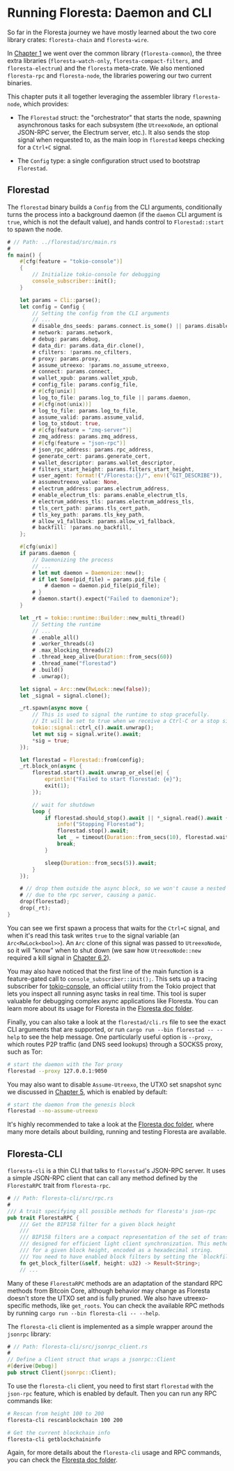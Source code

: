 # Running Floresta: Daemon and CLI

So far in the Floresta journey we have mostly learned about the two core library crates: `floresta-chain` and `floresta-wire`.

In [Chapter 1](ch01-00-project-overview.md) we went over the common library (`floresta-common`), the three extra libraries (`floresta-watch-only`, `floresta-compact-filters`, and `floresta-electrum`) and the `floresta` meta-crate. We also mentioned `floresta-rpc` and `floresta-node`, the libraries powering our two current binaries.

This chapter puts it all together leveraging the assembler library `floresta-node`, which provides:

- The `Florestad` struct: the "orchestrator" that starts the node, spawning asynchronous tasks for each subsystem (the `UtreexoNode`, an optional JSON-RPC server, the Electrum server, etc.). It also sends the stop signal when requested to, as the main loop in `florestad` keeps checking for a `Ctrl+C` signal.

- The `Config` type: a single configuration struct used to bootstrap `Florestad`.

## Florestad

The `florestad` binary builds a `Config` from the CLI arguments, conditionally turns the process into a background daemon (if the `daemon` CLI argument is `true`, which is not the default value), and hands control to `Florestad::start` to spawn the node.

```rust
# // Path: ../florestad/src/main.rs
#
fn main() {
    #[cfg(feature = "tokio-console")]
    {
        // Initialize tokio-console for debugging
        console_subscriber::init();
    }

    let params = Cli::parse();
    let config = Config {
        // Setting the config from the CLI arguments
        // ...
        # disable_dns_seeds: params.connect.is_some() || params.disable_dns_seeds,
        # network: params.network,
        # debug: params.debug,
        # data_dir: params.data_dir.clone(),
        # cfilters: !params.no_cfilters,
        # proxy: params.proxy,
        # assume_utreexo: !params.no_assume_utreexo,
        # connect: params.connect,
        # wallet_xpub: params.wallet_xpub,
        # config_file: params.config_file,
        # #[cfg(unix)]
        # log_to_file: params.log_to_file || params.daemon,
        # #[cfg(not(unix))]
        # log_to_file: params.log_to_file,
        # assume_valid: params.assume_valid,
        # log_to_stdout: true,
        # #[cfg(feature = "zmq-server")]
        # zmq_address: params.zmq_address,
        # #[cfg(feature = "json-rpc")]
        # json_rpc_address: params.rpc_address,
        # generate_cert: params.generate_cert,
        # wallet_descriptor: params.wallet_descriptor,
        # filters_start_height: params.filters_start_height,
        # user_agent: format!("/Floresta:{}/", env!("GIT_DESCRIBE")),
        # assumeutreexo_value: None,
        # electrum_address: params.electrum_address,
        # enable_electrum_tls: params.enable_electrum_tls,
        # electrum_address_tls: params.electrum_address_tls,
        # tls_cert_path: params.tls_cert_path,
        # tls_key_path: params.tls_key_path,
        # allow_v1_fallback: params.allow_v1_fallback,
        # backfill: !params.no_backfill,
    };

    #[cfg(unix)]
    if params.daemon {
        // Daemonizing the process
        // ...
        # let mut daemon = Daemonize::new();
        # if let Some(pid_file) = params.pid_file {
            # daemon = daemon.pid_file(pid_file);
        # }
        # daemon.start().expect("Failed to daemonize");
    }

    let _rt = tokio::runtime::Builder::new_multi_thread()
        // Setting the runtime
        // ...
        # .enable_all()
        # .worker_threads(4)
        # .max_blocking_threads(2)
        # .thread_keep_alive(Duration::from_secs(60))
        # .thread_name("florestad")
        # .build()
        # .unwrap();

    let signal = Arc::new(RwLock::new(false));
    let _signal = signal.clone();

    _rt.spawn(async move {
        // This is used to signal the runtime to stop gracefully.
        // It will be set to true when we receive a Ctrl-C or a stop signal.
        tokio::signal::ctrl_c().await.unwrap();
        let mut sig = signal.write().await;
        *sig = true;
    });

    let florestad = Florestad::from(config);
    _rt.block_on(async {
        florestad.start().await.unwrap_or_else(|e| {
            eprintln!("Failed to start florestad: {e}");
            exit(1);
        });

        // wait for shutdown
        loop {
            if florestad.should_stop().await || *_signal.read().await {
                info!("Stopping Florestad");
                florestad.stop().await;
                let _ = timeout(Duration::from_secs(10), florestad.wait_shutdown()).await;
                break;
            }

            sleep(Duration::from_secs(5)).await;
        }
    });

    # // drop them outside the async block, so we won't cause a nested drop of the runtime
    # // due to the rpc server, causing a panic.
    drop(florestad);
    drop(_rt);
}
```

You can see we first spawn a process that waits for the `Ctrl+C` signal, and when it's read this task writes `true` to the signal variable (an `Arc<RwLock<bool>>`). An `Arc` clone of this signal was passed to `UtreexoNode`, so it will "know" when to shut down (we saw how `UtreexoNode::new` required a kill signal in [Chapter 6.2](ch06-02-utreexonode-config-and-builder.md)).

You may also have noticed that the first line of the main function is a feature-gated call to `console_subscriber::init();`. This sets up a tracing subscriber for [tokio-console](https://github.com/tokio-rs/console), an official utility from the Tokio project that lets you inspect all running async tasks in real time. This tool is super valuable for debugging complex async applications like Floresta. You can learn more about its usage for Floresta in the [Floresta doc folder](https://github.com/vinteumorg/Floresta/blob/master/doc/run.md#using-tokio-console).

Finally, you can also take a look at the `florestad/cli.rs` file to see the exact CLI arguments that are supported, or run `cargo run --bin florestad -- --help` to see the help message. One particularly useful option is `--proxy`, which routes P2P traffic (and DNS seed lookups) through a SOCKS5 proxy, such as Tor:

```bash
# start the daemon with the Tor proxy
florestad --proxy 127.0.0.1:9050
```

You may also want to disable `Assume-Utreexo`, the UTXO set snapshot sync we discussed in [Chapter 5](ch05-00-advanced-chain-validation-methods.md#trusted-utxo-set-snapshots), which is enabled by default:

```bash
# start the daemon from the genesis block
florestad --no-assume-utreexo
```

It's highly recommended to take a look at the [Floresta doc folder](https://github.com/vinteumorg/Floresta/blob/master/doc), where many more details about building, running and testing Floresta are available.

## Floresta-CLI

`floresta-cli` is a thin CLI that talks to `florestad`'s JSON-RPC server. It uses a simple JSON-RPC client that can call any method defined by the `FlorestaRPC` trait from `floresta-rpc`.

```rust
# // Path: floresta-cli/src/rpc.rs
#
/// A trait specifying all possible methods for floresta's json-rpc
pub trait FlorestaRPC {
    /// Get the BIP158 filter for a given block height
    ///
    /// BIP158 filters are a compact representation of the set of transactions in a block,
    /// designed for efficient light client synchronization. This method returns the filter
    /// for a given block height, encoded as a hexadecimal string.
    /// You need to have enabled block filters by setting the `blockfilters=1` option
    fn get_block_filter(&self, height: u32) -> Result<String>;
    // ...
```

Many of these `FlorestaRPC` methods are an adaptation of the standard RPC methods from Bitcoin Core, although behavior may change as Floresta doesn't store the UTXO set and is fully pruned. We also have utreexo-specific methods, like `get_roots`. You can check the available RPC methods by running `cargo run --bin floresta-cli -- --help`.

The `floresta-cli` client is implemented as a simple wrapper around the `jsonrpc` library:

```rust
# // Path: floresta-cli/src/jsonrpc_client.rs
#
// Define a Client struct that wraps a jsonrpc::Client
#[derive(Debug)]
pub struct Client(jsonrpc::Client);
```

To use the `floresta-cli` client, you need to first start `florestad` with the `json-rpc` feature, which is enabled by default. Then you can run any RPC commands like:

```bash
# Rescan from height 100 to 200
floresta-cli rescanblockchain 100 200

# Get the current blockchain info
floresta-cli getblockchaininfo
```

Again, for more details about the `floresta-cli` usage and RPC commands, you can check the [Floresta doc folder](https://github.com/vinteumorg/Floresta/blob/master/doc).
